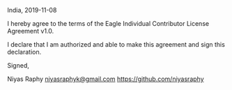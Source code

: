 India, 2019-11-08

I hereby agree to the terms of the Eagle Individual Contributor License
Agreement v1.0.

I declare that I am authorized and able to make this agreement and sign this
declaration.

Signed,

Niyas Raphy niyasraphyk@gmail.com https://github.com/niyasraphy

